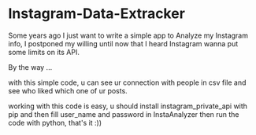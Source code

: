 # Instagram-Data-Extracker

Some years ago I just want to write a simple app to Analyze
my Instagram info, I postponed my willing until now that I heard
Instagram wanna put some limits on its API.

By the way ...

with this simple code, u can see ur connection with people in csv
file and see who liked which one of ur posts.


working with this code is easy, u should install instagram_private_api
with pip and then fill user_name and password in InstaAnalyzer then
run the code with python, that's it :))
